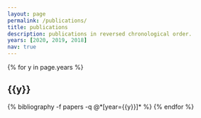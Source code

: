 ```yaml
---
layout: page
permalink: /publications/
title: publications
description: publications in reversed chronological order.
years: [2020, 2019, 2018]
nav: true
---
```


<div class="publications">

{% for y in page.years %}
  <h2 class="year">{{y}}</h2>
  {% bibliography -f papers -q @*[year={{y}}]* %}
{% endfor %}

</div>
